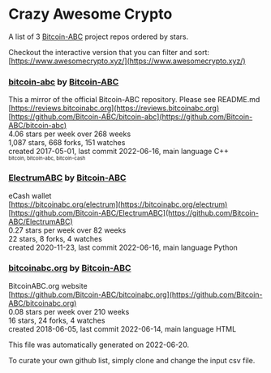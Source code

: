# Crazy Awesome Crypto
A list of 3 [Bitcoin-ABC](https://github.com/Bitcoin-ABC) project repos ordered by stars.  

Checkout the interactive version that you can filter and sort: 
[https://www.awesomecrypto.xyz/](https://www.awesomecrypto.xyz/)  


### [bitcoin-abc](https://github.com/Bitcoin-ABC/bitcoin-abc) by [Bitcoin-ABC](https://github.com/Bitcoin-ABC)  
This a mirror of the official Bitcoin-ABC repository.  Please see README.md  
[https://reviews.bitcoinabc.org](https://reviews.bitcoinabc.org)  
[https://github.com/Bitcoin-ABC/bitcoin-abc](https://github.com/Bitcoin-ABC/bitcoin-abc)  
4.06 stars per week over 268 weeks  
1,087 stars, 668 forks, 151 watches  
created 2017-05-01, last commit 2022-06-16, main language C++  
<sub><sup>bitcoin, bitcoin-abc, bitcoin-cash</sup></sub>


### [ElectrumABC](https://github.com/Bitcoin-ABC/ElectrumABC) by [Bitcoin-ABC](https://github.com/Bitcoin-ABC)  
eCash wallet  
[https://bitcoinabc.org/electrum](https://bitcoinabc.org/electrum)  
[https://github.com/Bitcoin-ABC/ElectrumABC](https://github.com/Bitcoin-ABC/ElectrumABC)  
0.27 stars per week over 82 weeks  
22 stars, 8 forks, 4 watches  
created 2020-11-23, last commit 2022-06-16, main language Python  


### [bitcoinabc.org](https://github.com/Bitcoin-ABC/bitcoinabc.org) by [Bitcoin-ABC](https://github.com/Bitcoin-ABC)  
BitcoinABC.org website  
[https://github.com/Bitcoin-ABC/bitcoinabc.org](https://github.com/Bitcoin-ABC/bitcoinabc.org)  
0.08 stars per week over 210 weeks  
16 stars, 24 forks, 4 watches  
created 2018-06-05, last commit 2022-06-14, main language HTML  


This file was automatically generated on 2022-06-20.  

To curate your own github list, simply clone and change the input csv file.  